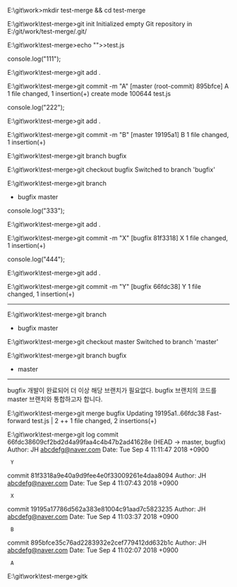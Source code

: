 E:\git\work>mkdir test-merge && cd test-merge

E:\git\work\test-merge>git init
Initialized empty Git repository in E:/git/work/test-merge/.git/

E:\git\work\test-merge>echo "">>test.js

console.log("111");

E:\git\work\test-merge>git add .

E:\git\work\test-merge>git commit -m "A"
[master (root-commit) 895bfce] A
 1 file changed, 1 insertion(+)
 create mode 100644 test.js

console.log("222");

 E:\git\work\test-merge>git add .

 E:\git\work\test-merge>git commit -m "B"
 [master 19195a1] B
  1 file changed, 1 insertion(+)

  E:\git\work\test-merge>git branch bugfix

  E:\git\work\test-merge>git checkout bugfix
  Switched to branch 'bugfix'

  E:\git\work\test-merge>git branch
  * bugfix
    master

console.log("333");

  E:\git\work\test-merge>git add .

  E:\git\work\test-merge>git commit -m "X"
  [bugfix 81f3318] X
   1 file changed, 1 insertion(+)

console.log("444");

E:\git\work\test-merge>git add .

E:\git\work\test-merge>git commit -m "Y"
[bugfix 66fdc38] Y
 1 file changed, 1 insertion(+)

 *****************************************

 E:\git\work\test-merge>git branch
* bugfix
  master

E:\git\work\test-merge>git checkout master
Switched to branch 'master'

E:\git\work\test-merge>git branch
  bugfix
* master

******************************************

bugfix 개발이 완료되어 더 이상 해당 브랜치가 필요없다.
bugfix 브랜치의 코드를 master 브랜치와 통합하고자 합니다.

E:\git\work\test-merge>git merge bugfix
Updating 19195a1..66fdc38
Fast-forward
 test.js | 2 ++
 1 file changed, 2 insertions(+)


 E:\git\work\test-merge>git log
 commit 66fdc38609cf2bd2d4a99faa4c4b47b2ad41628e (HEAD -> master, bugfix)
 Author: JH <abcdefg@naver.com>
 Date:   Tue Sep 4 11:11:47 2018 +0900

     Y

 commit 81f3318a9e40a9d9fee4e0f33009261e4daa8094
 Author: JH <abcdefg@naver.com>
 Date:   Tue Sep 4 11:07:43 2018 +0900

     X

 commit 19195a17786d562a383e81004c91aad7c5823235
 Author: JH <abcdefg@naver.com>
 Date:   Tue Sep 4 11:03:37 2018 +0900

     B

 commit 895bfce35c76ad2283932e2cef779412dd632b1c
 Author: JH <abcdefg@naver.com>
 Date:   Tue Sep 4 11:02:07 2018 +0900

     A

E:\git\work\test-merge>gitk
